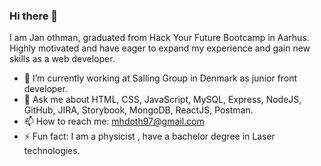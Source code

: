 ### Hi there 👋
I am Jan othman, graduated from Hack Your Future  Bootcamp in Aarhus. Highly motivated and have eager to expand my experience and gain new skills as a web developer.
- 🔭 I’m currently working at Salling Group in Denmark as junior front developer.
- 💬 Ask me about HTML, CSS, JavaScript, MySQL, Express, NodeJS, GitHub, JIRA, Storybook, MongoDB, ReactJS, Postman.
- 📫 How to reach me: mhdoth97@gmail.com
- ⚡ Fun fact: I am a physicist , have a bachelor degree in Laser technologies.
